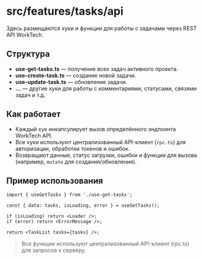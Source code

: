 # src/features/tasks/api

Здесь размещаются хуки и функции для работы с задачами через REST API WorkTech.

## Структура
- **use-get-tasks.ts** — получение всех задач активного проекта.
- **use-create-task.ts** — создание новой задачи.
- **use-update-task.ts** — обновление задачи.
- **...** — другие хуки для работы с комментариями, статусами, связями задач и т.д.

## Как работает
- Каждый хук инкапсулирует вызов определённого эндпоинта WorkTech API.
- Все хуки используют централизованный API-клиент (`rpc.ts`) для авторизации, обработки токенов и ошибок.
- Возвращают данные, статус загрузки, ошибки и функции для вызова (например, `mutate` для создания/обновления).

## Пример использования

```tsx
import { useGetTasks } from './use-get-tasks';

const { data: tasks, isLoading, error } = useGetTasks();

if (isLoading) return <Loader />;
if (error) return <ErrorMessage />;

return <TaskList tasks={tasks} />;
```

> Все функции используют централизованный API-клиент (rpc.ts) для запросов к серверу. 